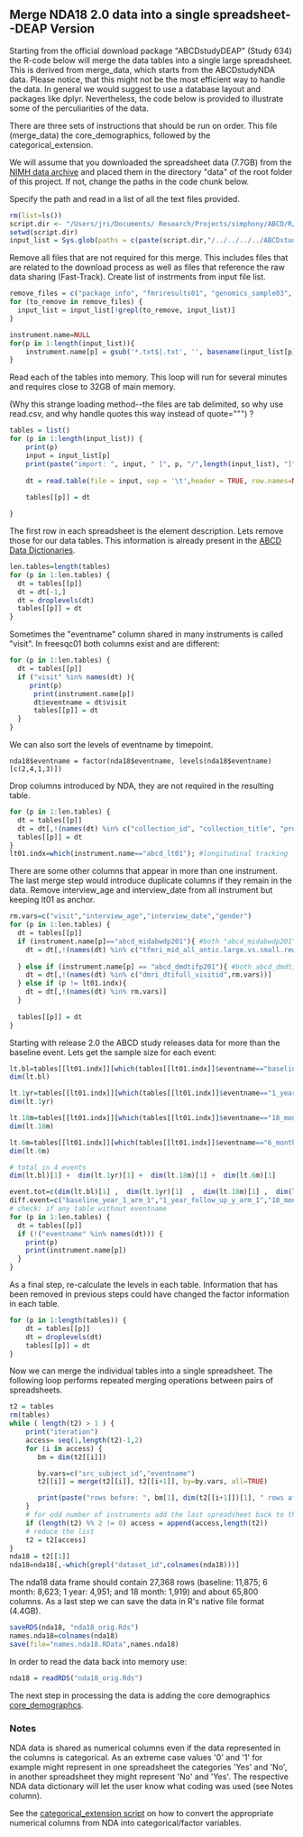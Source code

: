 ## Merge NDA18 2.0 data into a single spreadsheet--DEAP Version

Starting from the official download package "ABCDstudyDEAP" (Study 634) the R-code below will merge the data tables into a single large spreadsheet. This is derived from merge_data, which starts from the ABCDstudyNDA data. Please notice, that this might not be the most efficient way to handle the data. In general we would suggest to use a database layout and packages like dplyr. Nevertheless, the code below is provided to illustrate some of the perculiarities of the data.

There are three sets of instructions that should be run on order. This file (merge_data) the core_demographics, followed by the categorical_extension.

We will assume that you downloaded the spreadsheet data (7.7GB) from the [NIMH data archive](https://data-archive.nimh.nih.gov/abcd/query/abcd-interim-annual-release-2.0.html) and placed them in the directory "data" of the root folder of this project. If not, change the paths in the code chunk below.

Specify the path and read in a list of all the text files provided.

```r
rm(list=ls())
script.dir <- "/Users/jri/Documents/ Research/Projects/simphony/ABCD/R/analysis-nda/notebooks/general"
setwd(script.dir)
input_list = Sys.glob(paths = c(paste(script.dir,"/../../../../ABCDstudyDEAP/*.txt",sep="")))
```

Remove all files that are not required for this merge. This includes files that are related to the download process as well as files that reference the raw data sharing (Fast-Track). Create list of instrments from input file list.

```r
remove_files = c("package_info", "fmriresults01", "genomics_sample03", "aurora01", "omics_experiments", "errors")
for (to_remove in remove_files) {
  input_list = input_list[!grepl(to_remove, input_list)]
}

instrument.name=NULL
for(p in 1:length(input_list)){
    instrument.name[p] = gsub('*.txt$|.txt', '', basename(input_list[p])) 
}
```

Read each of the tables into memory. This loop will run for several minutes and requires close to 32GB of main memory. 

(Why this strange loading method--the files are tab delimited, so why use read.csv, and why handle quotes this way instead of quote="\"") ?


```r
tables = list()
for (p in 1:length(input_list)) {
    print(p)
    input = input_list[p]
    print(paste("import: ", input, " [", p, "/",length(input_list), "]", sep=""))
    
    dt = read.table(file = input, sep = '\t',header = TRUE, row.names=NULL, comment.char = "", quote="\"", check.names=FALSE)
    
    tables[[p]] = dt

}
```

The first row in each spreadsheet is the element description. Lets remove those for our data tables. This information is already present in the [ABCD Data Dictionaries](https://ndar.nih.gov/data_dictionary.html?source=ABCD%2BRelease%2B2.0&submission=ALL).
```r
len.tables=length(tables)
for (p in 1:len.tables) {
  dt = tables[[p]]
  dt = dt[-1,]
  dt = droplevels(dt)
  tables[[p]] = dt
}
```

Sometimes the "eventname" column shared in many instruments is called "visit". In freesqc01 both columns exist and are different:
```r
for (p in 1:len.tables) {
  dt = tables[[p]]
  if ("visit" %in% names(dt) ){
     print(p)
      print(instrument.name[p])
      dt$eventname = dt$visit
      tables[[p]] = dt
  }
}
```

We can also sort the levels of eventname by timepoint. 
```
nda18$eventname = factor(nda18$eventname, levels(nda18$eventname)[c(2,4,1,3)])
```

Drop columns introduced by NDA, they are not required in the resulting table.

```r
for (p in 1:len.tables) {
  dt = tables[[p]]
  dt = dt[,!(names(dt) %in% c("collection_id", "collection_title", "promoted_subjectkey", "subjectkey", "study_cohort_name"))]
  tables[[p]] = dt
}
lt01.indx=which(instrument.name=="abcd_lt01"); #longitudinal tracking
```

There are some other columns that appear in more than one instrument. The last merge step would introduce duplicate columns if they remain in the data. Remove interview_age and interview_date from all instrument but keeping lt01 as anchor.

```r
rm.vars=c("visit","interview_age","interview_date","gender")
for (p in 1:len.tables) {
  dt = tables[[p]]
  if (instrument.name[p]=="abcd_midabwdp201"){ #both "abcd_midabwdp201" and "abcd_midabwdp01" have the same variables (same values), delete one;
    dt = dt[,!(names(dt) %in% c("tfmri_mid_all_antic.large.vs.small.reward_beta_cort.destrieux_g.front.inf.orbital.rh",rm.vars))]
   
  } else if (instrument.name[p] == "abcd_dmdtifp201"){ #both abcd_dmdtifp101 and abcd_dmdtifp201 have the same variable, delete one;
    dt = dt[,!(names(dt) %in% c("dmri_dtifull_visitid",rm.vars))]
  } else if (p != lt01.indx){
    dt = dt[,!(names(dt) %in% rm.vars)] 
  }
  
  tables[[p]] = dt
}
```

Starting with release 2.0 the ABCD study releases data for more than the baseline event. Lets get the sample size for each event:
```r
lt.bl=tables[[lt01.indx]][which(tables[[lt01.indx]]$eventname=="baseline_year_1_arm_1"),]
dim(lt.bl)

lt.1yr=tables[[lt01.indx]][which(tables[[lt01.indx]]$eventname=="1_year_follow_up_y_arm_1"),]
dim(lt.1yr)

lt.18m=tables[[lt01.indx]][which(tables[[lt01.indx]]$eventname=="18_month_follow_up_arm_1"),]
dim(lt.18m)

lt.6m=tables[[lt01.indx]][which(tables[[lt01.indx]]$eventname=="6_month_follow_up_arm_1"),]
dim(lt.6m)

# total in 4 events
dim(lt.bl)[1] +  dim(lt.1yr)[1] +  dim(lt.18m)[1] +  dim(lt.6m)[1]

event.tot=c(dim(lt.bl)[1] ,  dim(lt.1yr)[1]  ,  dim(lt.18m)[1] ,  dim(lt.6m)[1])
diff.event=c("baseline_year_1_arm_1","1_year_follow_up_y_arm_1","18_month_follow_up_arm_1","6_month_follow_up_arm_1")
# check: if any table without eventname 
for (p in 1:len.tables) {
  dt = tables[[p]]
  if (!("eventname" %in% names(dt))) {
    print(p)
    print(instrument.name[p])
  }
}
```

As a final step, re-calculate the levels in each table. Information that has been removed in previous steps could have changed the factor information in each table.
```r
for (p in 1:length(tables)) {
    dt = tables[[p]]
    dt = droplevels(dt)
    tables[[p]] = dt
}
```

Now we can merge the individual tables into a single spreadsheet. The following loop performs repeated merging operations between pairs of  spreadsheets.

```r
t2 = tables
rm(tables)
while ( length(t2) > 1 ) {
    print("iteration")
    access= seq(1,length(t2)-1,2)
    for (i in access) {
       bm = dim(t2[[i]])

       by.vars=c("src_subject_id","eventname")
       t2[[i]] = merge(t2[[i]], t2[[i+1]], by=by.vars, all=TRUE)

       print(paste("rows before: ", bm[1], dim(t2[[i+1]])[1], " rows after: ",dim(t2[[i]])[1], "indices: ",i,i+1," columns: ",bm[2],"+",dim(t2[[i+1]])[2], " = ",dim(t2[[i]])[2]))
    }
    # for odd number of instruments add the last spreadsheet back to the list
    if (length(t2) %% 2 != 0) access = append(access,length(t2))
    # reduce the list
    t2 = t2[access]
}
nda18 = t2[[1]]
nda18=nda18[,-which(grepl("dataset_id",colnames(nda18)))]
```
The nda18 data frame should contain 27,368 rows (baseline: 11,875; 6 month: 8,623; 1 year: 4,951; and 18 month: 1,919) and about 65,800 columns. As a last step we can save the data in R's native file format (4.4GB).

```r
saveRDS(nda18, "nda18_orig.Rds")
names.nda18=colnames(nda18)
save(file="names.nda18.RData",names.nda18)
```

In order to read the data back into memory use:
```r
nda18 = readRDS("nda18_orig.Rds")
```

The next step in processing the data is adding the core demographics [core_demographcs](notebooks/derived/core_demographic.md).

### Notes

NDA data is shared as numerical columns even if the data represented in the columns is categorical. As an extreme case values '0' and '1' for example might represent in one spreadsheet the categories 'Yes' and 'No', in another spreadsheet they might represent 'No' and 'Yes'. The respective NDA data dictionary will let the user know what coding was used (see Notes column).

See the [categorical_extension script](categorical_extension.md) on how to convert the appropriate numerical columns from NDA into categorical/factor variables.

